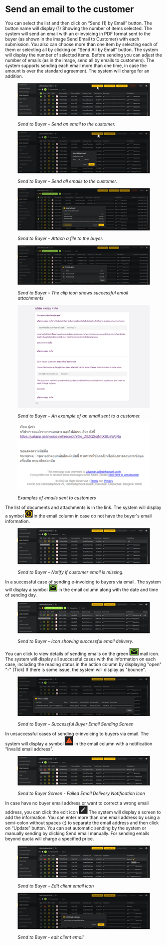 # Send an email to the customer

You can select the list and then click on “Send (1) by Email” button. The button name will display (1) Showing the number of items selected. The system will send an email with an e-invoicing in PDF format sent to the buyer (as shown in the image Send Email to Customer) with each submission. You also can choose more than one item by selecting each of them or selecting all by clicking on “Send All by Email” button. The system will display the number of selected items. Before sending you can adjust the number of emails (as in the image, send all by emails to customers). The system supports sending each email more than one time, in case the amount is over the standard agreement. The system will charge for an addition.

<figure><img src="../../.gitbook/assets/image (76).png" alt=""><figcaption><p><em>Send to Buyer – Send an email to the customer.</em></p></figcaption></figure>

<figure><img src="../../.gitbook/assets/image (26).png" alt=""><figcaption><p><em>Send to Buyer – Send all emails to the customer.</em></p></figcaption></figure>

<figure><img src="../../.gitbook/assets/image (80).png" alt=""><figcaption><p><em>Send to Buyer – Attach a file to the buyer.</em></p></figcaption></figure>

<figure><img src="../../.gitbook/assets/image (36).png" alt=""><figcaption><p><em>Send to Buyer – The clip icon shows successful email attachments</em></p></figcaption></figure>

<figure><img src="../../.gitbook/assets/image (38).png" alt=""><figcaption><p><em>Send to Buyer – An example of an email sent to a customer.</em></p></figcaption></figure>

<figure><img src="../../.gitbook/assets/image (68).png" alt=""><figcaption><p><em>Examples of emails sent to customers</em></p></figcaption></figure>

The list of documents and attachments is in the link. The system will display a symbol ![](<../../.gitbook/assets/image (35).png>) in the email column in case do not have the buyer's email information.

<figure><img src="../../.gitbook/assets/image (24).png" alt=""><figcaption><p><em>Send to Buyer – Notify if customer email is missing.</em></p></figcaption></figure>

In a successful case of sending e-invoicing to buyers via email. The system will display a symbol ![](<../../.gitbook/assets/image (32).png>) in the email column along with the date and time of sending day.

<figure><img src="../../.gitbook/assets/image (83).png" alt=""><figcaption><p><em>Send to Buyer – Icon showing successful email delivery.</em></p></figcaption></figure>

You can click to view details of sending emails on the green ![](<../../.gitbook/assets/image (60).png>) mail icon. The system will display all successful cases with the information on each case, including the reading status in the action column by displaying "open" "-" (Tick) If there is some issue, the system will display as "bounce".

<figure><img src="../../.gitbook/assets/image (27).png" alt=""><figcaption><p><em>Send to Buyer – Successful Buyer Email Sending Screen</em></p></figcaption></figure>

In unsuccessful cases of sending e-invoicing to buyers via email. The system will display a symbol ![](<../../.gitbook/assets/image (61).png>) in the email column with a notification “Invalid email address”.

<figure><img src="../../.gitbook/assets/image (69).png" alt=""><figcaption><p><em>Send to Buyer Screen - Failed Email Delivery Notification Icon</em></p></figcaption></figure>

In case have no buyer email address or want to correct a wrong email address, you can click the edit icon ![](<../../.gitbook/assets/image (3).png>) The system will display a screen to add the information. You can enter more than one email address by using a semi-colon without spaces (;) to separate the email address and then click on “Update” button. You can set automatic sending by the system or manually sending by clicking Send email manually. For sending emails beyond quota will charge a specified price.

<figure><img src="../../.gitbook/assets/image (55).png" alt=""><figcaption><p><em>Send to Buyer – Edit client email icon</em></p></figcaption></figure>

<figure><img src="../../.gitbook/assets/image (70).png" alt=""><figcaption><p><em>Send to Buyer - edit client email</em></p></figcaption></figure>
